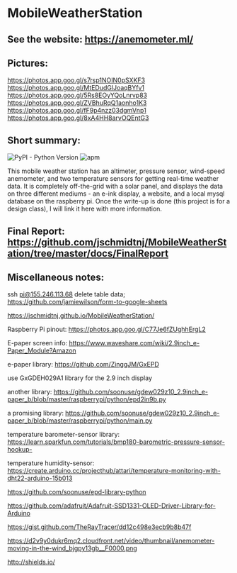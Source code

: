 # MobileWeatherStation

## See the website: https://anemometer.ml/

## Pictures:

https://photos.app.goo.gl/s7rsp1NOIN0pSXKF3
https://photos.app.goo.gl/MtEDudGlJoaqBYfv1
https://photos.app.goo.gl/5Rs8EOyYQoLnrvp83
https://photos.app.goo.gl/ZVBhuRqQ1aonho1K3
https://photos.app.goo.gl/fF9p4nzz03dgmVnp1
https://photos.app.goo.gl/8xA4HH8arvOQEntG3

## Short summary:


![PyPI - Python Version](https://img.shields.io/pypi/pyversions/Django.svg?style=plastic)
![apm](https://img.shields.io/apm/l/vim-mode.svg?style=plastic)


This mobile weather station has an altimeter, pressure sensor, wind-speed anemometer, and two temperature sensors for getting real-time weather data. It is completely off-the-grid with a solar panel, and displays the data on three different mediums - an e-ink display, a website, and a local mysql database on the raspberry pi. Once the write-up is done (this project is for a design class), I will link it here with more information.

## Final Report: https://github.com/jschmidtnj/MobileWeatherStation/tree/master/docs/FinalReport

## Miscellaneous notes:

ssh pi@155.246.113.68
delete table data;
https://github.com/jamiewilson/form-to-google-sheets


https://jschmidtnj.github.io/MobileWeatherStation/

Raspberry Pi pinout: https://photos.app.goo.gl/C77Je6fZUghhErgL2

E-paper screen info: https://www.waveshare.com/wiki/2.9inch_e-Paper_Module?Amazon

e-paper library: https://github.com/ZinggJM/GxEPD

use GxGDEH029A1 library for the 2.9 inch display

another library: https://github.com/soonuse/gdew029z10_2.9inch_e-paper_b/blob/master/raspberrypi/python/epd2in9b.py

a promising library: https://github.com/soonuse/gdew029z10_2.9inch_e-paper_b/blob/master/raspberrypi/python/main.py

temperature barometer-sensor library: https://learn.sparkfun.com/tutorials/bmp180-barometric-pressure-sensor-hookup-

temperature humidity-sensor: https://create.arduino.cc/projecthub/attari/temperature-monitoring-with-dht22-arduino-15b013

https://github.com/soonuse/epd-library-python

https://github.com/adafruit/Adafruit-SSD1331-OLED-Driver-Library-for-Arduino

https://gist.github.com/TheRayTracer/dd12c498e3ecb9b8b47f

https://d2v9y0dukr6mq2.cloudfront.net/video/thumbnail/anemometer-moving-in-the-wind_bjgpy13gb__F0000.png

http://shields.io/
